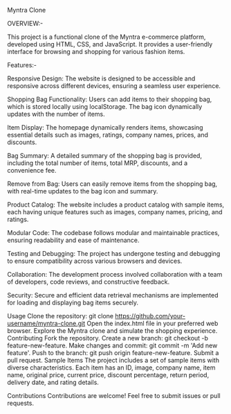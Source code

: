 Myntra Clone


OVERVIEW:-

This project is a functional clone of the Myntra e-commerce platform, developed using HTML, CSS, and JavaScript. It provides a user-friendly interface for browsing and shopping for various fashion items.

Features:-

  Responsive Design: The website is designed to be accessible and responsive across different devices, ensuring a seamless user experience.
  
  Shopping Bag Functionality: Users can add items to their shopping bag, which is stored locally using localStorage. The bag icon dynamically updates with the number of items.
  
  Item Display: The homepage dynamically renders items, showcasing essential details such as images, ratings, company names, prices, and discounts.
  
  Bag Summary: A detailed summary of the shopping bag is provided, including the total number of items, total MRP, discounts, and a convenience fee.
  
  Remove from Bag: Users can easily remove items from the shopping bag, with real-time updates to the bag icon and summary.
  
  Product Catalog: The website includes a product catalog with sample items, each having unique features such as images, company names, pricing, and ratings.
  
  Modular Code: The codebase follows modular and maintainable practices, ensuring readability and ease of maintenance.
  
  Testing and Debugging: The project has undergone testing and debugging to ensure compatibility across various browsers and devices.
  
  Collaboration: The development process involved collaboration with a team of developers, code reviews, and constructive feedback.
  
  Security: Secure and efficient data retrieval mechanisms are implemented for loading and displaying bag items securely.



Usage
Clone the repository: git clone https://github.com/your-username/myntra-clone.git
Open the index.html file in your preferred web browser.
Explore the Myntra clone and simulate the shopping experience.
Contributing
Fork the repository.
Create a new branch: git checkout -b feature-new-feature.
Make changes and commit: git commit -m 'Add new feature'.
Push to the branch: git push origin feature-new-feature.
Submit a pull request.
Sample Items
The project includes a set of sample items with diverse characteristics. Each item has an ID, image, company name, item name, original price, current price, discount percentage, return period, delivery date, and rating details.

Contributions
Contributions are welcome! Feel free to submit issues or pull requests.
